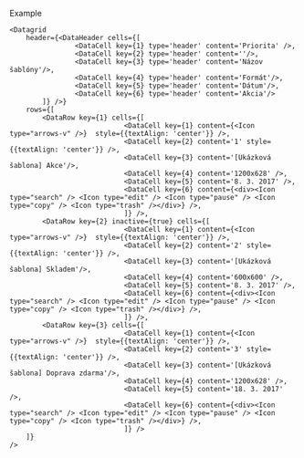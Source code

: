 Example
    
    <Datagrid 
        header={<DataHeader cells={[
                    <DataCell key={1} type='header' content='Priorita' />, 
                    <DataCell key={2} type='header' content=''/>,
                    <DataCell key={3} type='header' content='Názov šablóny'/>,
                    <DataCell key={4} type='header' content='Formát'/>,
                    <DataCell key={5} type='header' content='Dátum'/>,
                    <DataCell key={6} type='header' content='Akcia'/>
            ]} />}
        rows={[
            <DataRow key={1} cells={[
                                <DataCell key={1} content={<Icon type="arrows-v" />}  style={{textAlign: 'center'}} />,
                                <DataCell key={2} content='1' style={{textAlign: 'center'}} />,
                                <DataCell key={3} content='[Ukázková šablona] Akce'/>,
                                <DataCell key={4} content='1200x628' />,
                                <DataCell key={5} content='8. 3. 2017' />,
                                <DataCell key={6} content={<div><Icon type="search" /> <Icon type="edit" /> <Icon type="pause" /> <Icon type="copy" /> <Icon type="trash" /></div>} />,
                                ]} />,
            <DataRow key={2} inactive={true} cells={[
                                <DataCell key={1} content={<Icon type="arrows-v" />}  style={{textAlign: 'center'}} />,
                                <DataCell key={2} content='2' style={{textAlign: 'center'}} />,
                                <DataCell key={3} content='[Ukázková šablona] Skladem'/>,
                                <DataCell key={4} content='600x600' />,
                                <DataCell key={5} content='8. 3. 2017' />,
                                <DataCell key={6} content={<div><Icon type="search" /> <Icon type="edit" /> <Icon type="pause" /> <Icon type="copy" /> <Icon type="trash" /></div>} />,
                                ]} />,
            <DataRow key={3} cells={[
                                <DataCell key={1} content={<Icon type="arrows-v" />}  style={{textAlign: 'center'}} />,
                                <DataCell key={2} content='3' style={{textAlign: 'center'}} />,
                                <DataCell key={3} content='[Ukázková šablona] Doprava zdarma'/>,
                                <DataCell key={4} content='1200x628' />,
                                <DataCell key={5} content='18. 3. 2017' />,
                                <DataCell key={6} content={<div><Icon type="search" /> <Icon type="edit" /> <Icon type="pause" /> <Icon type="copy" /> <Icon type="trash" /></div>} />,
                                ]} />
        ]}
    />